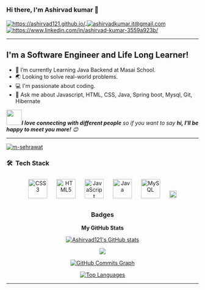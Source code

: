  ### Hi there, I'm Ashirvad kumar 👋  

<a href="https://ashirvad121.github.io/">
  <img align="center" src="https://img.shields.io/badge/Portfolio-18A303?style=for-the-badge&logo=ionic&logoColor=white" alt="https://ashirvad121.github.io/" />
</a>
<a title="ashirvadkumar.it@gmail.com" href="mailto:ashirvadkumar.it@gmail.com">
  <img align="center" src="https://img.shields.io/badge/Gmail-D14836?style=for-the-badge&logo=gmail&logoColor=white" alt="ashirvadkumar.it@gmail.com" />
</a>
<a href="https://www.linkedin.com/in/ashirvad-kumar-3559a923b/">
  <img align="center" src="https://img.shields.io/badge/LinkedIn-0077B5?style=for-the-badge&logo=linkedin&logoColor=white" alt="https://www.linkedin.com/in/ashirvad-kumar-3559a923b/" />
</a>

---

## I'm a Software Engineer and Life Long Learner!
- 🌱 I’m currently Learning Java Backend at Masai School.
- 🌏 Looking to solve real-world problems.
- 💻 I'm passionate about coding.
- 💬 Ask me about Javascript, HTML, CSS, Java, Spring boot, Mysql, Git, Hibernate
 
<img src="https://media.giphy.com/media/LnQjpWaON8nhr21vNW/giphy.gif" width="40"><em><b>I love connecting with different people</b> so if you want to say <b>hi, I'll be happy to meet you more!</b> :blush:</em>

---


 
<!----------------------------------- Profile View Section ------------------------------------>

<p align="left">
    <a href="https://github.com/Ashirvad121">
        <img src="https://komarev.com/ghpvc/?username=Ashirvad121&label=Profile%20views&color=0e75b6&style=flat" alt="m-sehrawat" />
    </a>
<!--     <a href="https://github.com/Ashirvad121?tab=followers">
        <img src="https://img.shields.io/github/followers/Ashirvad121?label=Followers&style=social" alt="followers-count">
    </a> -->
</p>
 


<!----------------------------------- Tech Stack Section ------------------------------------>

<h3 align="left">🛠 &nbsp;Tech Stack </h3>

<div align="center">  
	
  <img style="margin: 10px" src="https://profilinator.rishav.dev/skills-assets/css3-original-wordmark.svg" alt="CSS3" height="50" />  
  <img style="margin: 10px" src="https://profilinator.rishav.dev/skills-assets/html5-original-wordmark.svg" alt="HTML5" height="50" />  
  <img style="margin: 10px" src="https://profilinator.rishav.dev/skills-assets/javascript-original.svg" alt="JavaScript" height="50" />  
  <img style="margin: 10px" src="https://profilinator.rishav.dev/skills-assets/java-original-wordmark.svg" alt="Java" height="50" /> 
  <img style="margin: 10px" src="https://profilinator.rishav.dev/skills-assets/mysql-original-wordmark.svg" alt="MySQL" height="50" />
  <img style="margin : 10px" src="https://ashirvad121.github.io/images/spring.svg" alt="spring" height="20"/>
	
	

 ### Badges

<b align="left">My GitHub Stats</b>

<a href="http://www.github.com/Ashirvad121"><img src="https://github-readme-stats.vercel.app/api?username=Ashirvad121&show_icons=true&hide=&count_private=true&title_color=0891b2&text_color=ffffff&icon_color=facc15&bg_color=000000&hide_border=true&show_icons=true" alt="Ashirvad121's GitHub stats" /></a>

<a href="http://www.github.com/Ashirvad121"><img src="https://github-readme-streak-stats.herokuapp.com/?user=Ashirvad121&stroke=ffffff&background=000000&ring=0891b2&fire=0891b2&currStreakNum=ffffff&currStreakLabel=0891b2&sideNums=ffffff&sideLabels=ffffff&dates=ffffff&hide_border=true" /></a>

<a href="http://www.github.com/Ashirvad121"><img src="https://activity-graph.herokuapp.com/graph?username=Ashirvad121&bg_color=000000&color=ffffff&line=facc15&point=ffffff&area_color=000000&area=true&hide_border=true&custom_title=GitHub%20Commits%20Graph" alt="GitHub Commits Graph" /></a>

<a href="https://github.com/Ashirvad121" align="left"><img src="https://github-readme-stats.vercel.app/api/top-langs/?username=Ashirvad121&langs_count=10&title_color=0891b2&text_color=ffffff&icon_color=facc15&bg_color=000000&hide_border=true&locale=en&custom_title=Top%20%Languages" alt="Top Languages" /></a>

---




